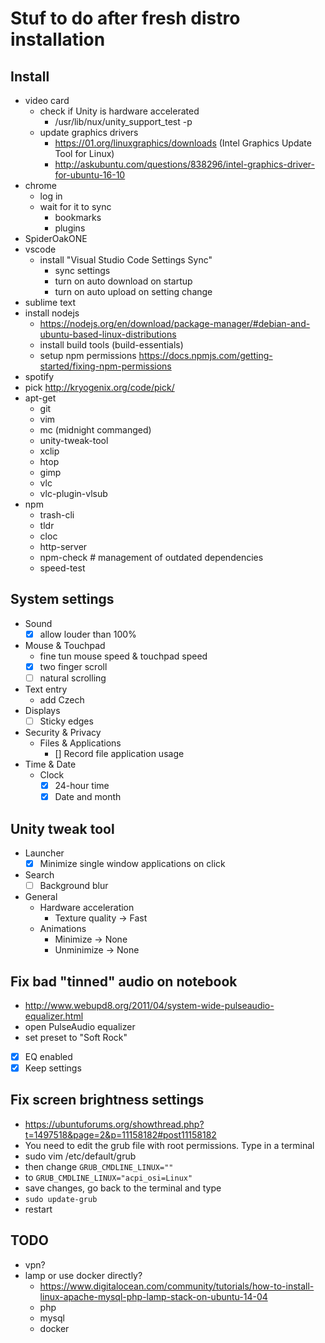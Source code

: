 # Stuf to do after fresh distro installation

## Install

- video card
    - check if Unity is hardware accelerated
        - /usr/lib/nux/unity_support_test -p
    - update graphics drivers
        - https://01.org/linuxgraphics/downloads (Intel Graphics Update Tool for Linux)
        - http://askubuntu.com/questions/838296/intel-graphics-driver-for-ubuntu-16-10
- chrome
    - log in
    - wait for it to sync
        - bookmarks
        - plugins
- SpiderOakONE
- vscode
    - install "Visual Studio Code Settings Sync"
        - sync settings
        - turn on auto download on startup
        - turn on auto upload on setting change
- sublime text
- install nodejs
    - https://nodejs.org/en/download/package-manager/#debian-and-ubuntu-based-linux-distributions
    - install build tools (build-essentials)
    - setup npm permissions https://docs.npmjs.com/getting-started/fixing-npm-permissions
- spotify
- pick http://kryogenix.org/code/pick/
- apt-get
    - git
    - vim
    - mc (midnight commanged)
    - unity-tweak-tool
    - xclip
    - htop
    - gimp
    - vlc
    - vlc-plugin-vlsub
- npm
    - trash-cli
    - tldr
    - cloc
    - http-server
    - npm-check # management of outdated dependencies
    - speed-test

## System settings

- Sound
    - [x] allow louder than 100%
- Mouse & Touchpad
    - fine tun mouse speed & touchpad speed
    - [x] two finger scroll
    - [ ] natural scrolling
- Text entry
    - add Czech
- Displays
    - [ ] Sticky edges
- Security & Privacy
    - Files & Applications
        - [] Record file application usage
- Time & Date
    - Clock
        - [x] 24-hour time
        - [x] Date and month

## Unity tweak tool

- Launcher
    - [x] Minimize single window applications on click
- Search
    - [ ] Background blur
- General
    - Hardware acceleration
        - Texture quality -> Fast
    - Animations
        - Minimize -> None
        - Unminimize -> None

## Fix bad "tinned" audio on notebook

- http://www.webupd8.org/2011/04/system-wide-pulseaudio-equalizer.html
- open PulseAudio equalizer
- set preset to "Soft Rock"
- [x] EQ enabled
- [x] Keep settings

## Fix screen brightness settings

- https://ubuntuforums.org/showthread.php?t=1497518&page=2&p=11158182#post11158182
- You need to edit the grub file with root permissions. Type in a terminal
- sudo vim /etc/default/grub
- then change `GRUB_CMDLINE_LINUX=""`
- to `GRUB_CMDLINE_LINUX="acpi_osi=Linux"`
- save changes, go back to the terminal and type
- `sudo update-grub`
- restart

## TODO

- vpn?
- lamp or use docker directly?
    - https://www.digitalocean.com/community/tutorials/how-to-install-linux-apache-mysql-php-lamp-stack-on-ubuntu-14-04
    - php
    - mysql
    - docker
